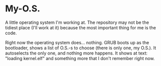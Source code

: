 # My-O.S.
A little operating system I'm working at. The repository may not be the tidiest place (I'll work at it) because the most important thing for me is the code.

Right now the operating system does... nothing. GRUB boots up as the bootloader, shows a list of O.S.-s to choose (there is only one, my O.S.). It autoselects the only one, and nothing more happens. It shows at text: "loading kernel.elf" and something more that I don't remember right now.
